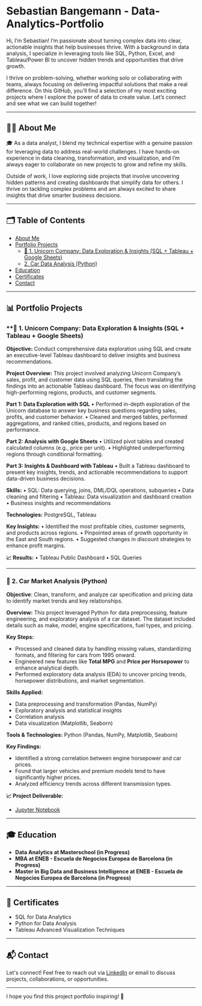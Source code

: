 # Sebastian Bangemann - Data-Analytics-Portfolio

Hi, I’m Sebastian! I’m passionate about turning complex data into clear, actionable insights that help businesses thrive. With a background in data analysis, I specialize in leveraging tools like SQL, Python, Excel, and Tableau/Power BI to uncover hidden trends and opportunities that drive growth.

I thrive on problem-solving, whether working solo or collaborating with teams, always focusing on delivering impactful solutions that make a real difference. On this GitHub, you’ll find a selection of my most exciting projects where I explore the power of data to create value. Let’s connect and see what we can build together! 

---

## 👨‍💻 **About Me**  

🎓 As a data analyst, I blend my technical expertise with a genuine passion for leveraging data to address real-world challenges. I have hands-on experience in data cleaning, transformation, and visualization, and I’m always eager to collaborate on new projects to grow and refine my skills.

Outside of work, I love exploring side projects that involve uncovering hidden patterns and creating dashboards that simplify data for others. I thrive on tackling complex problems and am always excited to share insights that drive smarter business decisions.  

---

## 🗂️ **Table of Contents**  

- [About Me](#about-me)  
- [Portfolio Projects](#portfolio-projects)  
  - [🦄 1. Unicorn Company: Data Exploration & Insights (SQL + Tableau + Google Sheets)](https://github.com/seb-bange/unicorn_project)  
  - [2. Car Data Analysis (Python)](https://github.com/seb-bange/car_project_python)  
- [Education]([#education](https://github.com/seb-bange/Data-Analytics-Portfolio?tab=readme-ov-file#education))
- [Certificates](https://github.com/seb-bange/Data-Analytics-Portfolio?tab=readme-ov-file#certificates)  
- [Contact](https://github.com/seb-bange/Data-Analytics-Portfolio?tab=readme-ov-file#contact)  

---

## 📊 **Portfolio Projects**

### **🦄 1. Unicorn Company: Data Exploration & Insights (SQL + Tableau + Google Sheets)

**Objective:** Conduct comprehensive data exploration using SQL and create an executive-level Tableau dashboard to deliver insights and business recommendations.

**Project Overview:**
This project involved analyzing Unicorn Company’s sales, profit, and customer data using SQL queries, then translating the findings into an actionable Tableau dashboard. The focus was on identifying high-performing regions, products, and customer segments.

**Part 1: Data Exploration with SQL**
	•	Performed in-depth exploration of the Unicorn database to answer key business questions regarding sales, profits, and customer behavior.
	•	Cleaned and merged tables, performed aggregations, and ranked cities, products, and regions based on performance.

**Part 2: Analysis with Google Sheets**
	•	Utilized pivot tables and created calculated columns (e.g., price per unit).
	•	Highlighted underperforming regions through conditional formatting.

**Part 3: Insights & Dashboard with Tableau**
	•	Built a Tableau dashboard to present key insights, trends, and actionable recommendations to support data-driven business decisions.

**Skills:**
	•	SQL: Data querying, joins, DML/DQL operations, subqueries
	•	Data cleaning and filtering
	•	Tableau: Data visualization and dashboard creation
	•	Business insights and recommendations

**Technologies:** PostgreSQL, Tableau

**Key Insights:**
	•	Identified the most profitable cities, customer segments, and products across regions.
	•	Pinpointed areas of growth opportunity in the East and South regions.
	•	Suggested changes in discount strategies to enhance profit margins.

**📈 Results:**
	•	Tableau Public Dashboard
	•	SQL Queries

---

### **🚗 2. Car Market Analysis (Python)**

**Objective**: Clean, transform, and analyze car specification and pricing data to identify market trends and key relationships.

**Overview:**
This project leveraged Python for data preprocessing, feature engineering, and exploratory analysis of a car dataset. The dataset included details such as make, model, engine specifications, fuel types, and pricing.

**Key Steps:**
- Processed and cleaned data by handling missing values, standardizing formats, and filtering for cars from 1995 onward.
- Engineered new features like **Total MPG** and **Price per Horsepower** to enhance analytical depth.
- Performed exploratory data analysis (EDA) to uncover pricing trends, horsepower distributions, and market segmentation.

**Skills Applied:**
- Data preprocessing and transformation (Pandas, NumPy)
- Exploratory analysis and statistical insights
- Correlation analysis
- Data visualization (Matplotlib, Seaborn)

**Tools & Technologies:** Python (Pandas, NumPy, Matplotlib, Seaborn)

**Key Findings:**
- Identified a strong correlation between engine horsepower and car prices.
- Found that larger vehicles and premium models tend to have significantly higher prices.
- Analyzed efficiency trends across different transmission types.

**📈 Project Deliverable:**
- [Jupyter Notebook](https://colab.research.google.com/drive/1SGQndKAqy39gFsRqBYRbmIkh7FxZD_MG?usp=sharing) 

---

## 🎓 **Education**  
- **Data Analytics at Masterschool (in Progress)**
- **MBA at ENEB - Escuela de Negocios Europea de Barcelona (in Progress)**
- **Master in Big Data and Business Intelligence at ENEB - Escuela de Negocios Europea de Barcelona (in Progress)**


---

## 📜 **Certificates**  
- SQL for Data Analytics 
- Python for Data Analysis  
- Tableau Advanced Visualization Techniques  

---

## 📬 **Contact**  
Let's connect! Feel free to reach out via [LinkedIn](https://www.linkedin.com/in/sebastian-bangemann/) or email to discuss projects, collaborations, or opportunities.  

---  

I hope you find this project portfolio inspiring! 🌟

